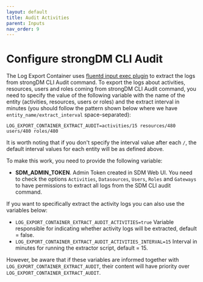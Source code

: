 ```yaml
---
layout: default
title: Audit Activities
parent: Inputs
nav_order: 9
---
```


# Configure strongDM CLI Audit

The Log Export Container uses [fluentd input exec plugin](https://docs.fluentd.org/input/exec) to extract the logs from strongDM CLI Audit command.
To export the logs about activities, resources, users and roles coming from strongDM CLI Audit command, you need to specify the value of the following variable with the name of the entity (activities, resources, users or roles) and the extract interval in minutes (you should follow the pattern shown below where we have `entity_name/extract_interval` space-separated):

```
LOG_EXPORT_CONTAINER_EXTRACT_AUDIT=activities/15 resources/480 users/480 roles/480
```

It is worth noting that if you don't specify the interval value after each `/`, the default interval values for each entity will be as defined above.

To make this work, you need to provide the following variable:

- **SDM_ADMIN_TOKEN**. Admin Token created in SDM Web UI. You need to check the options `Activities`, `Datasources`, `Users`, `Roles` and `Gateways` to have permissions to extract all logs from the SDM CLI audit command.

If you want to specifically extract the activity logs you can also use the variables below:

- `LOG_EXPORT_CONTAINER_EXTRACT_AUDIT_ACTIVITIES=true` Variable responsible for indicating whether activity logs will be extracted, default = false.
- `LOG_EXPORT_CONTAINER_EXTRACT_AUDIT_ACTIVITIES_INTERVAL=15` Interval in minutes for running the extractor script, default = 15.

However, be aware that if these variables are informed together with `LOG_EXPORT_CONTAINER_EXTRACT_AUDIT`, their content will have priority over `LOG_EXPORT_CONTAINER_EXTRACT_AUDIT`.
